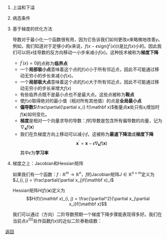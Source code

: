 1. 上溢和下溢
2. 病态条件
3. 基于梯度的优化方法
    
    导数对于最小化一个函数很有用，因为它告诉我们如何更改$x$来略微地改善$y$。例如，我们知道对于足够小的$\epsilon$来说，$f(x − \epsilon\mathrm{sign}(f^\prime(x)))$是比$f(x)$小的。因此我们可以将$x$往导数的反方向移动一小步来减小$f(x)$。这种技术被称为**梯度下降**
    - $f^\prime(x) = 0$的点称为**临界点**
    - 一个**局部极小点**意味着这个点的$f(x)$小于所有邻近点，因此不可能通过移动无穷小的步长来减小$f(x)$。
    - 一个**局部极大点**意味着这个点的$f(x)$大于所有邻近点，因此不可能通过移动无穷小的步长来增大$f(x)$
    - 有些临界点既不是最小点也不是最大点。这些点被称为**鞍点**
    - 使$f(x)$取得绝对的最小值（相对所有其他值）的点是**全局最小点**
    - **偏导数**$\frac\partial{\partial x_i} f(\mathbf x)$衡量点$\mathbf x$处只有$x_i$增加时$f(\mathbf x)$如何变化。
    - **梯度**是相对一个向量求导的导数：$f$的导数是包含所有偏导数的向量，记为$\nabla_{\mathbf x}f(\mathbf x)$
    - 我们在负梯度方向上移动可以减小$f$。这被称为**最速下降法**或**梯度下降**
        $$\mathbf x^\prime = \mathbf x - \epsilon\nabla_{\mathbf x}f(\mathbf x)$$
        其中$\epsilon$为**学习率**
4. 梯度之上：Jacobian和Hessian矩阵
    
    如果我们有一个函数：$f: \mathbb R^m \rightarrow \mathbb R^n$，$f$的Jacobian矩阵$J \in \mathbb R^{n \times m}$定义为$J_{i, j} = \frac\partial{\partial x_j}f(\mathbf x)_i$

    Hessian矩阵$H(f)(\mathbf x)$定义为
    $$H(f)(\mathbf x)_{i, j} = \frac{\partial^2}{\partial x_j\partial x_i}f(\mathbf x)$$

    我们可以通过（方向）二阶导数预期一个梯度下降步骤能表现得多好。我们在当前点$x^{(0)}$处作函数$f(x)$的近似二阶泰勒级数：
    $$$$

[返回](../readme.md)